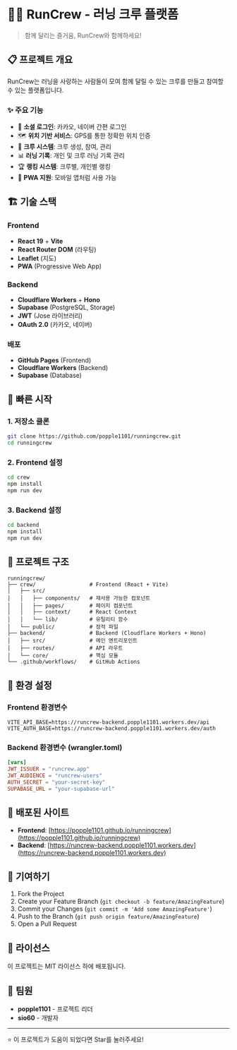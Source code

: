 # 🏃‍♂️ RunCrew - 러닝 크루 플랫폼

> 함께 달리는 즐거움, RunCrew와 함께하세요!

## 📋 프로젝트 개요

RunCrew는 러닝을 사랑하는 사람들이 모여 함께 달릴 수 있는 크루를 만들고 참여할 수 있는 플랫폼입니다.

### ✨ 주요 기능

- 🔐 **소셜 로그인**: 카카오, 네이버 간편 로그인
- 🗺️ **위치 기반 서비스**: GPS를 통한 정확한 위치 인증
- 👥 **크루 시스템**: 크루 생성, 참여, 관리
- 📊 **러닝 기록**: 개인 및 크루 러닝 기록 관리
- 🏆 **랭킹 시스템**: 크루별, 개인별 랭킹
- 📱 **PWA 지원**: 모바일 앱처럼 사용 가능

## 🏗️ 기술 스택

### Frontend
- **React 19** + **Vite**
- **React Router DOM** (라우팅)
- **Leaflet** (지도)
- **PWA** (Progressive Web App)

### Backend
- **Cloudflare Workers** + **Hono**
- **Supabase** (PostgreSQL, Storage)
- **JWT** (Jose 라이브러리)
- **OAuth 2.0** (카카오, 네이버)

### 배포
- **GitHub Pages** (Frontend)
- **Cloudflare Workers** (Backend)
- **Supabase** (Database)

## 🚀 빠른 시작

### 1. 저장소 클론
```bash
git clone https://github.com/popple1101/runningcrew.git
cd runningcrew
```

### 2. Frontend 설정
```bash
cd crew
npm install
npm run dev
```

### 3. Backend 설정
```bash
cd backend
npm install
npm run dev
```

## 📁 프로젝트 구조

```
runningcrew/
├── crew/                 # Frontend (React + Vite)
│   ├── src/
│   │   ├── components/   # 재사용 가능한 컴포넌트
│   │   ├── pages/        # 페이지 컴포넌트
│   │   ├── context/      # React Context
│   │   └── lib/          # 유틸리티 함수
│   └── public/           # 정적 파일
├── backend/              # Backend (Cloudflare Workers + Hono)
│   ├── src/              # 메인 엔트리포인트
│   ├── routes/           # API 라우트
│   └── core/             # 핵심 모듈
└── .github/workflows/    # GitHub Actions
```

## 🔧 환경 설정

### Frontend 환경변수
```env
VITE_API_BASE=https://runcrew-backend.popple1101.workers.dev/api
VITE_AUTH_BASE=https://runcrew-backend.popple1101.workers.dev/auth
```

### Backend 환경변수 (wrangler.toml)
```toml
[vars]
JWT_ISSUER = "runcrew.app"
JWT_AUDIENCE = "runcrew-users"
AUTH_SECRET = "your-secret-key"
SUPABASE_URL = "your-supabase-url"
```

## 📱 배포된 사이트

- **Frontend**: [https://popple1101.github.io/runningcrew](https://popple1101.github.io/runningcrew)
- **Backend**: [https://runcrew-backend.popple1101.workers.dev](https://runcrew-backend.popple1101.workers.dev)

## 🤝 기여하기

1. Fork the Project
2. Create your Feature Branch (`git checkout -b feature/AmazingFeature`)
3. Commit your Changes (`git commit -m 'Add some AmazingFeature'`)
4. Push to the Branch (`git push origin feature/AmazingFeature`)
5. Open a Pull Request

## 📄 라이선스

이 프로젝트는 MIT 라이선스 하에 배포됩니다.

## 👥 팀원

- **popple1101** - 프로젝트 리더
- **sio60** - 개발자

---

⭐ 이 프로젝트가 도움이 되었다면 Star를 눌러주세요!

